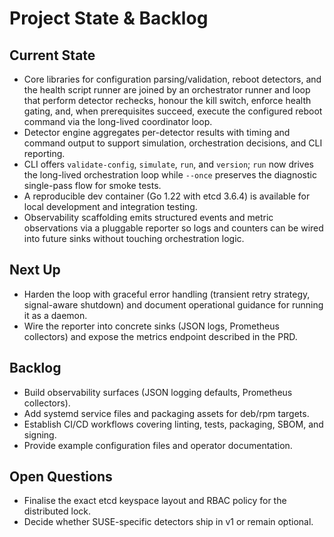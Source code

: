 # Project State & Backlog

## Current State
- Core libraries for configuration parsing/validation, reboot detectors, and the
  health script runner are joined by an orchestrator runner and loop that perform
  detector rechecks, honour the kill switch, enforce health gating, and, when
  prerequisites succeed, execute the configured reboot command via the long-lived
  coordinator loop.
- Detector engine aggregates per-detector results with timing and command output
  to support simulation, orchestration decisions, and CLI reporting.
- CLI offers `validate-config`, `simulate`, `run`, and `version`; `run` now drives
  the long-lived orchestration loop while `--once` preserves the diagnostic
  single-pass flow for smoke tests.
- A reproducible dev container (Go 1.22 with etcd 3.6.4) is available for local
  development and integration testing.
- Observability scaffolding emits structured events and metric observations via a
  pluggable reporter so logs and counters can be wired into future sinks without
  touching orchestration logic.

## Next Up
- Harden the loop with graceful error handling (transient retry strategy,
  signal-aware shutdown) and document operational guidance for running it as a
  daemon.
- Wire the reporter into concrete sinks (JSON logs, Prometheus collectors) and
  expose the metrics endpoint described in the PRD.

## Backlog
- Build observability surfaces (JSON logging defaults, Prometheus collectors).
- Add systemd service files and packaging assets for deb/rpm targets.
- Establish CI/CD workflows covering linting, tests, packaging, SBOM, and signing.
- Provide example configuration files and operator documentation.

## Open Questions
- Finalise the exact etcd keyspace layout and RBAC policy for the distributed lock.
- Decide whether SUSE-specific detectors ship in v1 or remain optional.
